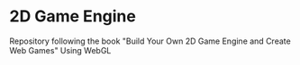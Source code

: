 # 2D Game Engine

Repository following the book "Build Your Own 2D Game Engine and Create Web Games"
Using WebGL